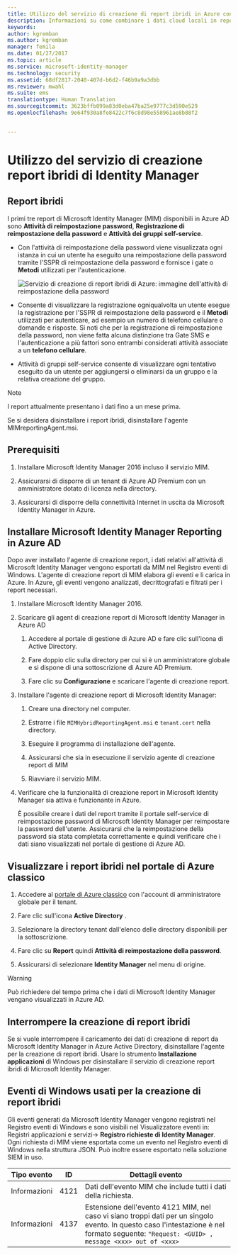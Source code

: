 ```yaml
---
title: Utilizzo del servizio di creazione di report ibridi in Azure con MIM 2016 | Documentazione Microsoft
description: Informazioni su come combinare i dati cloud locali in report ibridi in Azure e come gestire e visualizzare questi report.
keywords: 
author: kgremban
ms.author: kgremban
manager: femila
ms.date: 01/27/2017
ms.topic: article
ms.service: microsoft-identity-manager
ms.technology: security
ms.assetid: 68df2817-2040-407d-b6d2-f46b9a9a3dbb
ms.reviewer: mwahl
ms.suite: ems
translationtype: Human Translation
ms.sourcegitcommit: 3623bffb099a83d0eba47ba25e9777c3d590e529
ms.openlocfilehash: 9e64f930a8fe8422c7f6c8d98e558961ae8b88f2


---
```


# <a name="working-with-identity-manager-hybrid-reporting"></a>Utilizzo del servizio di creazione report ibridi di Identity Manager

## <a name="available-hybrid-reports"></a>Report ibridi
I primi tre report di Microsoft Identity Manager (MIM) disponibili in Azure AD sono **Attività di reimpostazione password**, **Registrazione di reimpostazione della password** e **Attività dei gruppi self-service**.

-   Con l'attività di reimpostazione della password viene visualizzata ogni istanza in cui un utente ha eseguito una reimpostazione della password tramite l'SSPR di reimpostazione della password e fornisce i gate o **Metodi** utilizzati per l'autenticazione.

    ![Servizio di creazione di report ibridi di Azure: immagine dell'attività di reimpostazione della password](media/MIM-Hybrid-passwordreset.jpg)

-   Consente di visualizzare la registrazione ogniqualvolta un utente esegue la registrazione per l'SSPR di reimpostazione della password e il **Metodi** utilizzati per autenticare, ad esempio un numero di telefono cellulare o domande e risposte.
    Si noti che per la registrazione di reimpostazione della password, non viene fatta alcuna distinzione tra Gate SMS e l'autenticazione a più fattori sono entrambi considerati attività associate a un **telefono cellulare**.

-   Attività di gruppi self-service consente di visualizzare ogni tentativo eseguito da un utente per aggiungersi o eliminarsi da un gruppo e la relativa creazione del gruppo.

> [!NOTE]
> I report attualmente presentano i dati fino a un mese prima.
>
> Se si desidera disinstallare i report ibridi, disinstallare l'agente MIMreportingAgent.msi.

## <a name="prerequisites"></a>Prerequisiti

1.  Installare Microsoft Identity Manager 2016 incluso il servizio MIM.

2.  Assicurarsi di disporre di un tenant di Azure AD Premium con un amministratore dotato di licenza nella directory.

3.  Assicurarsi di disporre della connettività Internet in uscita da Microsoft Identity Manager in Azure.

## <a name="install-microsoft-identity-manager-reporting-in-azure-ad"></a>Installare Microsoft Identity Manager Reporting in Azure AD
Dopo aver installato l'agente di creazione report, i dati relativi all'attività di Microsoft Identity Manager vengono esportati da MIM nel Registro eventi di Windows. L'agente di creazione report di MIM elabora gli eventi e li carica in Azure. In Azure, gli eventi vengono analizzati, decrittografati e filtrati per i report necessari.

1.  Installare Microsoft Identity Manager 2016.

2.  Scaricare gli agent di creazione report di Microsoft Identity Manager in Azure AD

    1.  Accedere al portale di gestione di Azure AD e fare clic sull'icona di Active Directory.

    2.  Fare doppio clic sulla directory per cui si è un amministratore globale e si dispone di una sottoscrizione di Azure AD Premium.

    3.  Fare clic su **Configurazione** e scaricare l'agente di creazione report.

3.  Installare l'agente di creazione report di Microsoft Identity Manager:

    1.  Creare una directory nel computer.

    2.  Estrarre i file `MIMHybridReportingAgent.msi` e `tenant.cert` nella directory.

    3.  Eseguire il programma di installazione dell'agente.

    4.  Assicurarsi che sia in esecuzione il servizio agente di creazione report di MIM

    5.  Riavviare il servizio MIM.

4.  Verificare che la funzionalità di creazione report in Microsoft Identity Manager sia attiva e funzionante in Azure.

    È possibile creare i dati del report tramite il portale self-service di reimpostazione password di Microsoft Identity Manager per reimpostare la password dell'utente. Assicurarsi che la reimpostazione della password sia stata completata correttamente e quindi verificare che i dati siano visualizzati nel portale di gestione di Azure AD.

## <a name="view-hybrid-reports-in-the-azure-classic-portal"></a>Visualizzare i report ibridi nel portale di Azure classico

1.  Accedere al [portale di Azure classico](https://manage.windowsazure.com/) con l'account di amministratore globale per il tenant.

2.  Fare clic sull'icona **Active Directory** .

3.  Selezionare la directory tenant dall'elenco delle directory disponibili per la sottoscrizione.

4.  Fare clic su **Report** quindi **Attività di reimpostazione della password**.

5.  Assicurarsi di selezionare **Identity Manager** nel menu di origine.

> [!WARNING]
> Può richiedere del tempo prima che i dati di Microsoft Identity Manager vengano visualizzati in Azure AD.

## <a name="stop-creating-hybrid-reports"></a>Interrompere la creazione di report ibridi
Se si vuole interrompere il caricamento dei dati di creazione di report da Microsoft Identity Manager in Azure Active Directory, disinstallare l'agente per la creazione di report ibridi. Usare lo strumento **Installazione applicazioni** di Windows per disinstallare il servizio di creazione report ibridi di Microsoft Identity Manager.

## <a name="windows-events-used-for-hybrid-reporting"></a>Eventi di Windows usati per la creazione di report ibridi
Gli eventi generati da Microsoft Identity Manager vengono registrati nel Registro eventi di Windows e sono visibili nel Visualizzatore eventi in: Registri applicazioni e servizi-&gt; **Registro richieste di Identity Manager**. Ogni richiesta di MIM viene esportata come un evento nel Registro eventi di Windows nella struttura JSON. Può inoltre essere esportato nella soluzione SIEM in uso.

|Tipo evento|ID|Dettagli evento|
|--------------|------|-----------------|
|Informazioni|4121|Dati dell'evento MIM che include tutti i dati della richiesta.|
|Informazioni|4137|Estensione dell'evento 4121 MIM, nel caso vi siano troppi dati per un singolo evento. In questo caso l'intestazione è nel formato seguente: `"Request: <GUID> , message <xxx> out of <xxx>`|



<!--HONumber=Jan17_HO4-->


